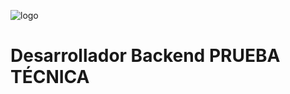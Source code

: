 ![logo](https://user-images.githubusercontent.com/85509333/201572090-77652e89-a4da-4f51-9e8b-13d035fc3c01.png)
# Desarrollador Backend PRUEBA TÉCNICA

